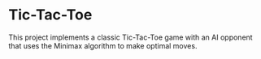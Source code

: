 # Tic-Tac-Toe
This project implements a classic Tic-Tac-Toe game with an AI opponent that uses the Minimax algorithm to make optimal moves.
